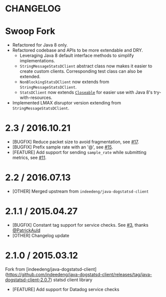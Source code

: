 # CHANGELOG

Swoop Fork
==========
* Refactored for Java 8 only.
* Refactored codebase and APIs to be more extendable and DRY.
  * Leveraging Java 8 default interface methods to simplify implementations.
  * `StringMessageStatsDClient` abstract class now makes it easier to create custom clients. Corresponding test class can also be extended.
  * `NonBlockingStatsDClient` now extends from `StringMessageStatsDClient`.
  * `StatsDClient` now extends [`Closeable`](https://docs.oracle.com/javase/7/docs/api/java/io/Closeable.html) for easier use with Java 8's try-with-resources.
* Implemented LMAX disruptor version extending from `StringMessageStatsDClient`.

2.3 / 2016.10.21
================
* [BUGFIX] Reduce packet size to avoid fragmentation, see [#17](https://github.com/DataDog/java-dogstatsd-client/pull/17).
* [BUGFIX] Prefix sample rate with an '@', see [#15](https://github.com/DataDog/java-dogstatsd-client/pull/15).
* [FEATURE] Add support for sending `sample_rate` while submitting metrics, see [#11](https://github.com/DataDog/java-dogstatsd-client/pull/11).

2.2 / 2016.07.13
================
* [OTHER] Merged upstream from `indeedeng/java-dogstatsd-client`

2.1.1 / 2015.04.27
==================
* [BUGFIX] Constant tag support for service checks. See [#3][], thanks [@PatrickAuld][]
* [OTHER] Changelog update

2.1.0 / 2015.03.12
==================
Fork from [indeedeng/java-dogstatsd-client] (https://github.com/indeedeng/java-dogstatsd-client/releases/tag/java-dogstatsd-client-2.0.7) statsd client library
* [FEATURE] Add support for Datadog service checks


<!--- The following link definition list is generated by PimpMyChangelog --->
[#3]: https://github.com/DataDog/java-dogstatsd-client/issues/3
[@PatrickAuld]: https://github.com/PatrickAuld
